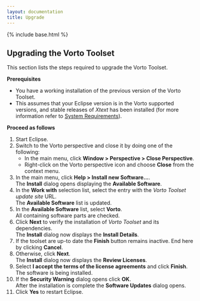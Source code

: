 ```yaml
---
layout: documentation
title: Upgrade
---
```

{% include base.html %}

## Upgrading the Vorto Toolset

This section lists the steps required to upgrade the Vorto Toolset.

**Prerequisites**  

- You have a working installation of the previous version of the Vorto Toolset.  
- This assumes that your Eclipse version is in the Vorto supported versions, and stable releases of *Xtext* has been installed (for more information refer to [System Requirements]({{base}}/documentation/overview/introduction.html#system-requirements)).

**Proceed as follows**  

1. Start Eclipse.
2. Switch to the Vorto perspective and close it by doing one of the following:
   * In the main menu, click **Window > Perspective > Close Perspective**.
   * Right-click on the Vorto perspective icon and choose **Close** from the context menu.
3. In the main menu, click **Help > Install new Software...**.  
   The **Install** dialog opens displaying the **Available Software**.  
4. In the **Work with** selection list, select the entry with the *Vorto Toolset update site* URL.  
   The **Available Software** list is updated.  
5. In the **Available Software** list, select **Vorto**.  
   All containing software parts are checked.
6. Click **Next** to verify the installation of *Vorto Toolset* and its dependencies.  
   The **Install** dialog now displays the **Install Details**.  
7. If the toolset are up-to date the **Finish** button remains inactive. End here by clicking **Cancel**.
8. Otherwise, click **Next**.  
   The **Install** dialog now displays the **Review Licenses**.
9. Select **I accept the terms of the license agreements** and click **Finish**.  
   The software is being installed.  
10. If the **Security Warning** dialog opens click **OK**.  
   After the installation is complete the **Software Updates** dialog opens.  
11. Click **Yes** to restart Eclipse.  
